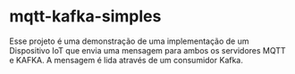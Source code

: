 # mqtt-kafka-simples
Esse projeto é uma demonstração de uma implementação de um Dispositivo IoT que envia uma mensagem para ambos os servidores MQTT e KAFKA. A mensagem é lida através de um consumidor Kafka.
